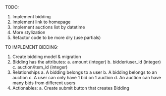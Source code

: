 TODO:
1) Implement bidding
2) Implement link to homepage
3) Implement auctions list by datetime
4) More stylization
5) Refactor code to be more dry (use partials)

TO IMPLEMENT BIDDING:
1. Create bidding model & migration
2. Bidding has the attributes:
  a. amount (integer)
  b. bidder/user_id (integer)
  c. auction/item_id (integer)
3. Relationships
  a. A bidding belongs to a user
  b. A bidding belongs to an auction
  c. A user can only have 1 bid on 1 auction
  d. An auction can have many bids from different users
4. Actionables:
  a. Create submit button that creates Bidding
